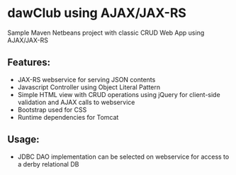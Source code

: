 dawClub using AJAX/JAX-RS
==========

Sample Maven Netbeans project with classic CRUD Web App using AJAX/JAX-RS

Features:
-------------
- JAX-RS webservice for serving JSON contents
- Javascript Controller using Object Literal Pattern
- Simple HTML view with CRUD operations using jQuery for client-side validation and AJAX calls to webservice
- Bootstrap used for CSS
- Runtime dependencies for Tomcat

Usage:
-------------
- JDBC DAO implementation can be selected on webservice for access to a derby relational DB
